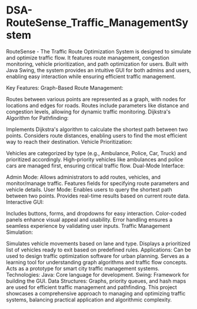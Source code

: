 # DSA-RouteSense_Traffic_ManagementSystem
RouteSense - The Traffic Route Optimization System is designed to simulate and optimize traffic flow. It features route management, congestion monitoring, vehicle prioritization, and path optimization for users.
 Built with Java Swing, the system provides an intuitive GUI for both admins and users, enabling easy interaction while ensuring efficient traffic management. 

 Key Features: Graph-Based Route Management:

Routes between various points are represented as a graph, with nodes for locations and edges for roads. Routes include parameters like distance and congestion levels, allowing for dynamic traffic monitoring. Dijkstra's Algorithm for Pathfinding:

Implements Dijkstra's algorithm to calculate the shortest path between two points. Considers route distances, enabling users to find the most efficient way to reach their destination. Vehicle Prioritization:

Vehicles are categorized by type (e.g., Ambulance, Police, Car, Truck) and prioritized accordingly. High-priority vehicles like ambulances and police cars are managed first, ensuring critical traffic flow. Dual-Mode Interface:

Admin Mode: Allows administrators to add routes, vehicles, and monitor/manage traffic. Features fields for specifying route parameters and vehicle details. User Mode: Enables users to query the shortest path between two points. Provides real-time results based on current route data. Interactive GUI:

Includes buttons, forms, and dropdowns for easy interaction. Color-coded panels enhance visual appeal and usability. Error handling ensures a seamless experience by validating user inputs. Traffic Management Simulation:

Simulates vehicle movements based on lane and type. Displays a prioritized list of vehicles ready to exit based on predefined rules. Applications: Can be used to design traffic optimization software for urban planning. Serves as a learning tool for understanding graph algorithms and traffic flow concepts. Acts as a prototype for smart city traffic management systems. Technologies: Java: Core language for development. Swing: Framework for building the GUI. Data Structures: Graphs, priority queues, and hash maps are used for efficient traffic management and pathfinding. This project showcases a comprehensive approach to managing and optimizing traffic systems, balancing practical application and algorithmic complexity.
